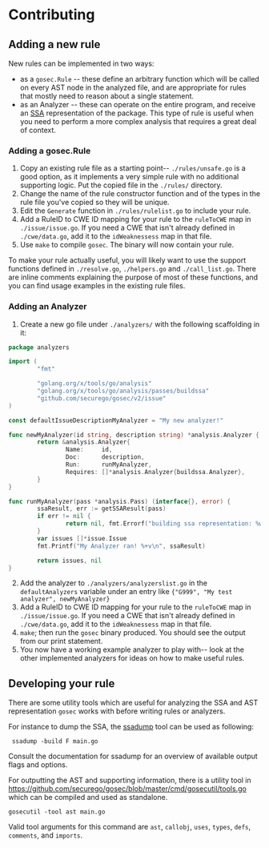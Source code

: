 # Contributing

## Adding a new rule

New rules can be implemented in two ways:
- as a `gosec.Rule` -- these define an arbitrary function which will be called on every AST node in the analyzed file, and are appropriate for rules that mostly need to reason about a single statement.
- as an Analyzer -- these can operate on the entire program, and receive an [SSA](https://pkg.go.dev/golang.org/x/tools/go/ssa) representation of the package. This type of rule is useful when you need to perform a more complex analysis that requires a great deal of context. 

### Adding a gosec.Rule

1. Copy an existing rule file as a starting point-- `./rules/unsafe.go` is a good option, as it implements a very simple rule with no additional supporting logic. Put the copied file in the `./rules/` directory.
2. Change the name of the rule constructor function and of the types in the rule file you've copied so they will be unique.
3. Edit the `Generate` function in `./rules/rulelist.go` to include your rule.
4. Add a RuleID to CWE ID mapping for your rule to the `ruleToCWE` map in `./issue/issue.go`. If you need a CWE that isn't already defined in `./cwe/data.go`, add it to the `idWeaknessess` map in that file.
4. Use `make` to compile `gosec`. The binary will now contain your rule.

To make your rule actually useful, you will likely want to use the support functions defined in `./resolve.go`, `./helpers.go` and `./call_list.go`. There are inline comments explaining the purpose of most of these functions, and you can find usage examples in the existing rule files.

### Adding an Analyzer
1. Create a new go file under `./analyzers/` with the following scaffolding in it:
```go
package analyzers

import (
        "fmt"

        "golang.org/x/tools/go/analysis"
        "golang.org/x/tools/go/analysis/passes/buildssa"
        "github.com/securego/gosec/v2/issue"
)

const defaultIssueDescriptionMyAnalyzer = "My new analyzer!"

func newMyAnalyzer(id string, description string) *analysis.Analyzer {
        return &analysis.Analyzer{
                Name:     id,
                Doc:      description,
                Run:      runMyAnalyzer,
                Requires: []*analysis.Analyzer{buildssa.Analyzer},
        }
}

func runMyAnalyzer(pass *analysis.Pass) (interface{}, error) {
        ssaResult, err := getSSAResult(pass)
        if err != nil {
                return nil, fmt.Errorf("building ssa representation: %w", err)
        }
        var issues []*issue.Issue
        fmt.Printf("My Analyzer ran! %+v\n", ssaResult)

        return issues, nil
}
```

2. Add the analyzer to `./analyzers/analyzerslist.go` in the `defaultAnalyzers` variable under an entry like `{"G999", "My test analyzer", newMyAnalyzer}`
3. Add a RuleID to CWE ID mapping for your rule to the `ruleToCWE` map in `./issue/issue.go`. If you need a CWE that isn't already defined in `./cwe/data.go`, add it to the `idWeaknessess` map in that file.
4. `make`; then run the `gosec` binary produced. You should see the output from our print statement.
5. You now have a working example analyzer to play with-- look at the other implemented analyzers for ideas on how to make useful rules.

## Developing your rule

There are some utility tools which are useful for analyzing the SSA and AST representation `gosec` works with before writing rules or analyzers.
 
For instance to dump the SSA, the [ssadump](https://pkg.go.dev/golang.org/x/tools/cmd/ssadump) tool can be used as following:
 
 ```
  ssadump -build F main.go
 ```
 Consult the documentation for ssadump for an overview of available output flags and options.
 
 For outputting the AST and supporting information, there is a utility tool in https://github.com/securego/gosec/blob/master/cmd/gosecutil/tools.go which can be compiled and used as standalone.
 
 ```
 gosecutil -tool ast main.go
 ```

 Valid tool arguments for this command are `ast`, `callobj`, `uses`, `types`, `defs`, `comments`, and `imports`. 
